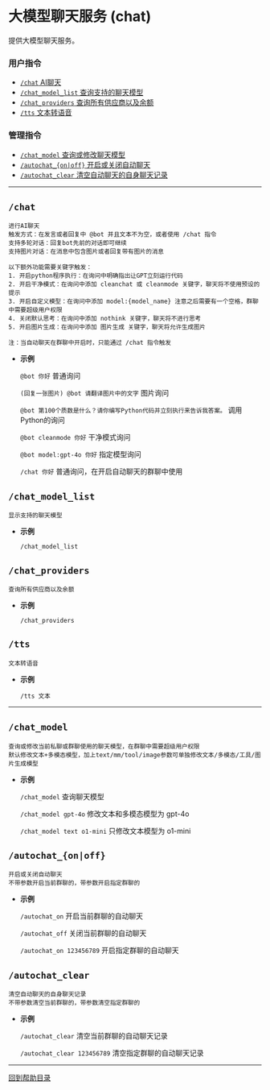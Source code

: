 # 大模型聊天服务 (chat)

提供大模型聊天服务。

### 用户指令

- [`/chat` AI聊天](#chat)
- [`/chat_model_list` 查询支持的聊天模型](#chat_model_list)
- [`/chat_providers` 查询所有供应商以及余额](#chat_providers)
- [`/tts` 文本转语音](#tts)

### 管理指令

- [`/chat_model` 查询或修改聊天模型](#chat_model)
- [`/autochat_{on|off}` 开启或关闭自动聊天](#autochat_onoff)
- [`/autochat_clear` 清空自动聊天的自身聊天记录](#autochat_clear)

---

##  `/chat`

```
进行AI聊天
触发方式：在发言或者回复中 @bot 并且文本不为空，或者使用 /chat 指令
支持多轮对话：回复bot先前的对话即可继续
支持图片对话：在消息中包含图片或者回复带有图片的消息

以下额外功能需要关键字触发：
1. 开启python程序执行：在询问中明确指出让GPT立刻运行代码
2. 开启干净模式：在询问中添加 cleanchat 或 cleanmode 关键字，聊天将不使用预设的提示
3. 开启自定义模型：在询问中添加 model:{model_name} 注意之后需要有一个空格，群聊中需要超级用户权限
4. 关闭默认思考：在询问中添加 nothink 关键字，聊天将不进行思考
5. 开启图片生成：在询问中添加 图片生成 关键字，聊天将允许生成图片

注：当自动聊天在群聊中开启时，只能通过 /chat 指令触发
```

- **示例**

    `@bot 你好` 普通询问

    `(回复一张图片) @bot 请翻译图片中的文字` 图片询问

    `@bot 第100个质数是什么？请你编写Python代码并立刻执行来告诉我答案。` 调用Python的询问

    `@bot cleanmode 你好` 干净模式询问

    `@bot model:gpt-4o 你好` 指定模型询问

    `/chat 你好` 普通询问，在开启自动聊天的群聊中使用


## `/chat_model_list`

```
显示支持的聊天模型
```

- **示例**

    `/chat_model_list`

## `/chat_providers`

```
查询所有供应商以及余额
```

- **示例**

    `/chat_providers`


## `/tts`

```
文本转语音
```

- **示例**

    `/tts 文本`


---

## `/chat_model`

```
查询或修改当前私聊或群聊使用的聊天模型，在群聊中需要超级用户权限
默认修改文本+多模态模型，加上text/mm/tool/image参数可单独修改文本/多模态/工具/图片生成模型
```

- **示例**

    `/chat_model` 查询聊天模型

    `/chat_model gpt-4o` 修改文本和多模态模型为 gpt-4o

    `/chat_model text o1-mini` 只修改文本模型为 o1-mini


## `/autochat_{on|off}`
```
开启或关闭自动聊天
不带参数开启当前群聊的，带参数开启指定群聊的
```

- **示例**

    `/autochat_on` 开启当前群聊的自动聊天

    `/autochat_off` 关闭当前群聊的自动聊天

    `/autochat_on 123456789` 开启指定群聊的自动聊天


## `/autochat_clear`
```
清空自动聊天的自身聊天记录
不带参数清空当前群聊的，带参数清空指定群聊的
```

- **示例**

    `/autochat_clear` 清空当前群聊的自动聊天记录

    `/autochat_clear 123456789` 清空指定群聊的自动聊天记录



--- 

[回到帮助目录](./main.md)
